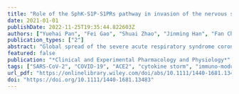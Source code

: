 ```yaml
---
title: "Role of the SphK-S1P-S1PRs pathway in invasion of the nervous system by SARS-CoV-2 infection"
date: 2021-01-01
publishDate: 2022-11-25T19:35:44.822603Z
authors: ["Yuehai Pan", "Fei Gao", "Shuai Zhao", "Jinming Han", "Fan Chen"]
publication_types: ["2"]
abstract: "Global spread of the severe acute respiratory syndrome coronavirus 2 (SARS-CoV-2) is still ongoing. Before an effective vaccine is available, the development of potential treatments for resultant coronavirus disease 2019 (COVID-19) is crucial. One of the disease hallmarks is hyper-inflammatory responses, which usually leads to a severe lung disease. Patients with COVID-19 also frequently suffer from neurological symptoms such as acute diffuse encephalomyelitis, brain injury and psychiatric complications. The metabolic pathway of sphingosine-1-phosphate (S1P) is a dynamic regulator of various cell types and disease processes, including the nervous system. It has been demonstrated that S1P and its metabolic enzymes, regulating neuroinflammation and neurogenesis, exhibit important functions during viral infection. S1P receptor 1 (S1PR1) analogues including AAL-R and RP-002 inhibit pathophysiological responses at the early stage of H1N1 virus infection and then play a protective role. Fingolimod (FTY720) is an S1P receptor modulator and is being tested for treating COVID-19. Our review provides an overview of SARS-CoV-2 infection and critical role of the SphK-S1P-SIPR pathway in invasion of SARS-CoV-2 infection, particularly in the central nervous system (CNS). This may help design therapeutic strategies based on the S1P-mediated signal transduction, and the adjuvant therapeutic effects of S1P analogues to limit or prevent the interaction between the host and SARS-CoV-2, block the spread of the SARS-CoV-2, and consequently treat related complications in the CNS."
featured: false
publication: "*Clinical and Experimental Pharmacology and Physiology*"
tags: ["SARS-CoV-2", "COVID-19", "ACE2", "cytokine storm", "immuno-modulators", "sphingosine 1-phosphate"]
url_pdf: "https://onlinelibrary.wiley.com/doi/abs/10.1111/1440-1681.13483"
doi: "https://doi.org/10.1111/1440-1681.13483"
---
```


